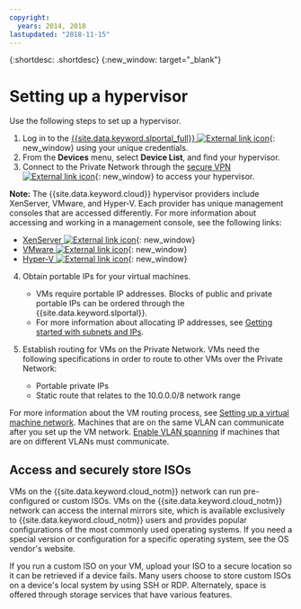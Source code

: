 ```yaml
---
copyright:
  years: 2014, 2018
lastupdated: "2018-11-15"
---
```

{:shortdesc: .shortdesc}
{:new_window: target="_blank"}

# Setting up a hypervisor

Use the following steps to set up a hypervisor.

1. Log in to the [{{site.data.keyword.slportal_full}} ![External link icon](../../icons/launch-glyph.svg "External link icon")](http://control.softlayer.com/){: new_window} using your unique credentials.
2. From the **Devices** menu, select **Device List**, and find your hypervisor.
3. Connect to the Private Network through the [secure VPN ![External link icon](../../icons/launch-glyph.svg "External link icon")](http://www.softlayer.com/vpn-access){: new_window} to access your hypervisor.

**Note:** The {{site.data.keyword.cloud}} hypervisor providers include XenServer, VMware, and Hyper-V. Each provider has unique management consoles that are accessed differently. For more information about accessing and working in a management console, see the following links:

   * [XenServer ![External link icon](../../icons/launch-glyph.svg "External link icon")](https://support.citrix.com/en/products/xenserver){: new_window}
   * [VMware ![External link icon](../../icons/launch-glyph.svg "External link icon")](https://www.vmware.com/support/vsphere-hypervisor.html){: new_window}
   * [Hyper-V ![External link icon](../../icons/launch-glyph.svg "External link icon")](http://technet.microsoft.com/en-us/windowsserver/dd448604){: new_window}

4. Obtain portable IPs for your virtual machines.
    * VMs require portable IP addresses. Blocks of public and private portable IPs can be ordered through the {{site.data.keyword.slportal}}.
    * For more information about allocating IP addresses, see [Getting started with subnets and IPs](/docs/infrastructure/subnets/getting-started.html).

5. Establish routing for VMs on the Private Network. VMs need the following specifications in order to route to other VMs over the Private Network:
    * Portable private IPs
    * Static route that relates to the 10.0.0.0/8 network range

For more information about the VM routing process, see [Setting up a virtual machine network](/docs/infrastructure/virtualization/virtual-machine-network-setup.html). Machines that are on the same VLAN can communicate after you set up the VM network. [Enable VLAN spanning](/docs/infrastructure/vlans/vlan-spanning.html) if machines that are on different VLANs must communicate.

## Access and securely store ISOs

VMs on the {{site.data.keyword.cloud_notm}} network can run pre-configured or custom ISOs. VMs on the {{site.data.keyword.cloud_notm}} network can access the internal mirrors site, which is available exclusively to {{site.data.keyword.cloud_notm}} users and provides popular configurations of the most commonly used operating systems. If you need a special version or configuration for a specific operating system, see the OS vendor's website.

If you run a custom ISO on your VM, upload your ISO to a secure location so it can be retrieved if a device fails. Many users choose to store custom ISOs on a device's local system by using SSH or RDP. Alternately, space is offered through storage services that have various features.
